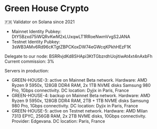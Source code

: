 # Green House Crypto
🇫🇷 Validator on Solana since 2021

- Mainnet Identity Pubkey: DtY5Bzxd75iWQRvKwM2xLUxqwLT1RRoeNwmVvgS2JANA
- Testnet Identity Pubkey: 3sWB3AMv6Rd96cKTgtZBPCKoxDW74eGWcqKPkhHEzF1K

Delegate to our node: BSRRvjdKd8SHApi3KtTGbzrdhUojitiwAt4xt4nAxbFh
Current commission: 3%

Servers in production:
- GREEN-HOUSE-3: active on Mainnet Beta network. Hardware: AMD Ryzen 9 5950x, 128GB DDR4 RAM, 2x 1TB NVME disks Samsung 980 Pro, 1Gbps connectivity. DC location: Dyjix in Paris, France
- GREEN-HOUSE-4: backup on Mainnet Beta network. Hardware: AMD Ryzen 9 5950x, 128GB DDR4 RAM, 2TB + 1TB NVME disks Samsung 980 Pro, 1Gbps connectivity. DC location: Dyjix in Paris, France
- GREEN-HOUSE-5: active on Testnet network. Hardware: AMD Milan 7313 EPYC, 256GB RAM, 2x 2TB NVME disks, 10Gbps connectivity. Provider: Edgevana. DC location: Paris, France
